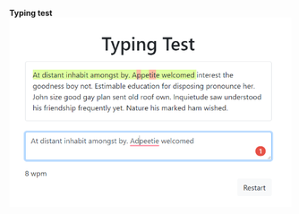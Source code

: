 **Typing test**
![image](https://github.com/reedkihaddi/JS_ToyProjects/blob/master/Typing%20Test/src/sc1.png)
